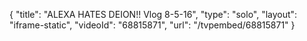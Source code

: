 {
    "title": "ALEXA HATES DEION!! Vlog 8-5-16",
    "type": "solo",
    "layout": "iframe-static",
    "videoId": "68815871",
    "url": "\/tvpembed\/68815871"
}